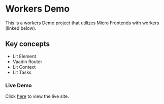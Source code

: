 # Workers Demo

This is a workers Demo project that utilizes Micro Frontends with workers (linked below).

## Key concepts

- Lit Element
- Vaadin Router
- Lit Context
- Lit Tasks

### Live Demo

Click [here](https://rvajs-workers-demo.netlify.app) to view the live site.
